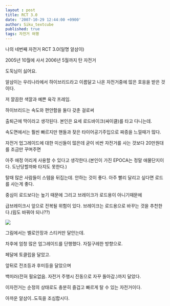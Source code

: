 ```yaml
---
layout : post
title: RCT 3.0
date: '2007-10-29 12:44:00 +0900'
author: Siku_textcube
published: true
tags: 자전거 여행
---
```

<p>나의 네번째 자전거 RCT 3.0(일명 알삼이)</p><p>2005년 10월에 사서 2006년 5월까지 탄 자전거</p><p>도둑님이 싫어요.</p><p>알삼이는 우리나라에서 하이브리드라고 이름달고 나온 자전거중에 많은 호응을 받은 것이다.</p><p>저 깔끔한 색깔과 예쁜 육각 프레임.</p><p>하이브리드는 속도와 편안함을 둘다 갖춘 걸로써</p><p>출퇴근에 딱이라고 생각된다. 본인은 요세 로드바이크(싸이클)를 타고 다니는데.</p><p>속도면에서는 훨씬 빠르지만 핸들과 잦은 타이어공기주입으로 짜증을 느낄때가 많다.</p><p>자전거 업그레이드에 대한 미신들이 많은데 굳이 비싼 자전거를 사는 것보다 20만원대를 조금만 꾸며주면</p><p>아주 애정 어리게 사용할 수 있다고 생각한다.(본인이 가진 EPOCA는 정말 애물단지이다. 도난당할까봐 타지도 못한다.)</p><p>탈때 많은 사람들이 스템을 뒤집는데. 안하는 것이 좋다. 아주 빨리 달리고 싶다면 로드를 사는게 좋다.</p><p>중심이 로드보다는 높기 때문에 그리고 브레이크가 로드용이 아니기때문에</p><p>급브레이크시 앞으로 전복될 위험이 있다. 브레이크는 로드용으로 바꾸는 것을 추천한다.(림도 바꿔야 되나??)</p><p><a href="http://picasaweb.google.co.kr/J.Siku.Cho/rvOVbK/photo?authkey=RNJClBsHOPE#5126738446104414562"><img src="http://lh6.google.co.kr/J.Siku.Cho/RyXVdEBkSWI/AAAAAAAAHXg/fpf_mSLO6WE/s400/fantastic.jpg" /></a></p><p>그림에서는 벨로안장과 스티커만 달안는데.</p><p>차후에 엄청 많은 업그레이드를 단행했다. 자질구레한 방향으로.</p><p>페달에 토클립을 달았고.</p><p>앞뒤로 전조등과 후미등을 달았으며</p><p>백미러(전혀 필요없음. 자전거 주행시 진동으로 자꾸 돌아감.)까지 달았다.</p><p>이자전거는 순정의 상태로도 충분히 즐겁고 빠르게 탈 수 있는 자전거이다.</p><p>아까운 알삼이..도둑을 조심합시다.</p>

